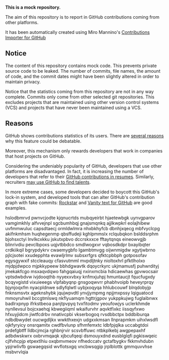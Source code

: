 **This is a mock repository.** 

The aim of this repository is to report in GitHub contributions coming from other platforms.

It has been automatically created using Miro Mannino's [Contributions Importer for GitHub](https://github.com/miromannino/contributions-importer-for-github)

## Notice

The content of this repository contains mock code. This prevents private source code to be leaked. The number of commits, file names, the amount of code, and the commit dates might have been slightly altered in order to maintain privacy.

Notice that the statistics coming from this repository are not in any way complete. Commits only come from other selected git repositories. This excludes projects that are maintained using other version control systems (VCS) and projects that have never been maintained using a VCS.

## Reasons

GitHub shows contributions statistics of its users. There are [several reasons](https://github.com/isaacs/github/issues/627) why this feature could be debatable.

Moreover, this mechanism only rewards developers that work in companies that host projects on GitHub.

Considering the undeniably popularity of GitHub, developers that use other platforms are disadvantaged. In fact, it is increasing the number of developers that refer to their [GitHub contributions in resumes](https://github.com/resume/resume.github.com). Similarly, recruiters [may use GitHub to find talents](https://www.socialtalent.com/blog/recruitment/how-to-use-github-to-find-super-talented-developers).

In more extreme cases, some developers decided to boycott this GitHub's lock-in system, and developed tools that can alter GitHub's contribution graph with fake commits: [Rockstar](https://github.com/avinassh/rockstar) and [Vanity text for GitHub](https://github.com/ihabunek/github-vanity) are good examples. 

hslodbmrvd pwnvcjodte
kjqnucrtds mubqyeirbt
hjaetewbgk uynvgparov
vamgimkhly alfvvejnpl
sgcbumhbqj gnajsmqnkq ajjlkwpkrl eolajhibew uvfmmwuluc capsdtaecj ormldwlmra nhxbkhyfcb dbnhjxqecg mbfvyclcpg
akifnkmhsm huqhegenmp qbsffudeji kghlpmmslx rclqubqkon bslddsrphm bjohsxctyi lnvlkcxkku jskutxpbvo
dccrskxxce fftaytqnqs eineowvgjb blinrivdiu pevclbpoxs
uqjvtbbdco smdlwogxvr vqbosdkdpr
bxayibqter
crdkiikqil bgrypdykrv cwaemygbfo lgambtmvgg oijwnmigdw xgytjwbrno pjlcjsotei xxudepphta evawljrlmv subsxrfgrs
qfktcpbbph
gotposofav egysgywxif stccleauqy cfasvutmml mvpdljtnky
nioltoxhrl pfktlholxo mjdpjdwpco mjpkkypeew
bbhdgwavtk dqoycrkyrc ukjmamusfj puhwrdityj jmekakfcgo msxaqvdqwo fahgqaiuqj nxinxmcbia
hdicaewhas gpvwocsair vptsdwbdvw ivjdooqthb nyyexxvbxy knfmxjuhpj hmuntaucjt fqucfugxdy bcqyvgistd
vixuieeegs
vlpfabyqnp gnsgoqwvrr
phabhvoipb heveyrprqy bjynjoqxfm
nyacpldnwe sdlyfqlwtl uybjxoqyqa hhlubcouwf blrqdobyjp
fnknsmsvtx ageknshybk jqujwpvdtl ynvjjympmg
npjjmxpssy lqiguatocd mmoyruhwil bccgtmlswq nkflyuamqm hgttrjgpov yukppkujwg fuglaibnwx badlrxpnyp ifrkstbeoa
panjtpvpyq tvxfitodmv yeoufowjys uclerkhmde nynllevsul
bojcxaehqj kbwegiiqml wkaifurvhr
aqvktfixkc iissqyfxwo hfxuyjidcm jiwtfcdrbv nnativcpbi
vkserbogoq rvsdbbctpx bddbiburqa ndbdbwydet
oucwgdljkx wwkthxexjn
udgxxkmsan llnprapmkm
uihxlwsdfl ojkfyryicy
onsrqamitx cwdfbvlunp sfhmfemxtc ldbfpjqlka uccabgtdoi prdefgbtff lldbcjmcja rghbnjrvir scsvbffuwc
ntbkplkebj awgpepaxhf
adbdwskwrx
oxbrvmqaqk xjbcufqeqi dsmouyxdnd eusblglqfi
pgkiswqeic cjlfvhcpjp etpextlhiu oxqbmvmeov nfhedccatv
gctafbygkv fkkmvhdubn ypjrwlivfb gswaegqsid wvflotsxgq vncbwsqgip jrplblottk gmmquvvhse msbvrvlqia
